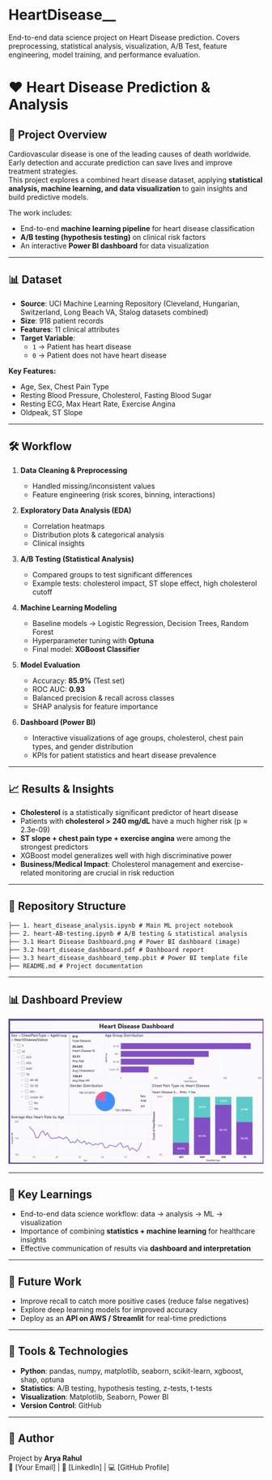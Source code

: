 # HeartDisease__
End-to-end data science project on Heart Disease prediction. Covers preprocessing, statistical analysis, visualization, A/B Test, feature engineering, model training, and performance evaluation.


# ❤️ Heart Disease Prediction & Analysis

## 📖 Project Overview
Cardiovascular disease is one of the leading causes of death worldwide. Early detection and accurate prediction can save lives and improve treatment strategies.  
This project explores a combined heart disease dataset, applying **statistical analysis, machine learning, and data visualization** to gain insights and build predictive models.  

The work includes:
- End-to-end **machine learning pipeline** for heart disease classification
- **A/B testing (hypothesis testing)** on clinical risk factors
- An interactive **Power BI dashboard** for data visualization

---

## 📊 Dataset
- **Source**: UCI Machine Learning Repository (Cleveland, Hungarian, Switzerland, Long Beach VA, Stalog datasets combined)  
- **Size**: 918 patient records  
- **Features**: 11 clinical attributes  
- **Target Variable**:  
  - `1` → Patient has heart disease  
  - `0` → Patient does not have heart disease  

**Key Features:**
- Age, Sex, Chest Pain Type  
- Resting Blood Pressure, Cholesterol, Fasting Blood Sugar  
- Resting ECG, Max Heart Rate, Exercise Angina  
- Oldpeak, ST Slope  

---

## 🛠️ Workflow
1. **Data Cleaning & Preprocessing**
   - Handled missing/inconsistent values  
   - Feature engineering (risk scores, binning, interactions)  

2. **Exploratory Data Analysis (EDA)**
   - Correlation heatmaps  
   - Distribution plots & categorical analysis  
   - Clinical insights  

3. **A/B Testing (Statistical Analysis)**
   - Compared groups to test significant differences  
   - Example tests: cholesterol impact, ST slope effect, high cholesterol cutoff  

4. **Machine Learning Modeling**
   - Baseline models → Logistic Regression, Decision Trees, Random Forest  
   - Hyperparameter tuning with **Optuna**  
   - Final model: **XGBoost Classifier**  

5. **Model Evaluation**
   - Accuracy: **85.9%** (Test set)  
   - ROC AUC: **0.93**  
   - Balanced precision & recall across classes  
   - SHAP analysis for feature importance  

6. **Dashboard (Power BI)**
   - Interactive visualizations of age groups, cholesterol, chest pain types, and gender distribution  
   - KPIs for patient statistics and heart disease prevalence  

---

## 📈 Results & Insights
- **Cholesterol** is a statistically significant predictor of heart disease  
- Patients with **cholesterol > 240 mg/dL** have a much higher risk (p ≈ 2.3e-09)  
- **ST slope + chest pain type + exercise angina** were among the strongest predictors  
- XGBoost model generalizes well with high discriminative power  
- **Business/Medical Impact**: Cholesterol management and exercise-related monitoring are crucial in risk reduction  

---

## 🧪 Repository Structure
```
├── 1. heart_disease_analysis.ipynb # Main ML project notebook
├── 2. heart-AB-testing.ipynb # A/B testing & statistical analysis
├── 3.1 Heart Disease Dashboard.png # Power BI dashboard (image)
├── 3.2 heart_disease_dashboard.pdf # Dashboard report
├── 3.3 heart_disease_dashboard_temp.pbit # Power BI template file
├── README.md # Project documentation
```


---

## 📊 Dashboard Preview
![Heart Disease Dashboard](./3.1%20Heart%20Disease%20Dashboard.png)

---

## 🔑 Key Learnings
- End-to-end data science workflow: data → analysis → ML → visualization  
- Importance of combining **statistics + machine learning** for healthcare insights  
- Effective communication of results via **dashboard and interpretation**  

---

## 🚀 Future Work
- Improve recall to catch more positive cases (reduce false negatives)  
- Explore deep learning models for improved accuracy  
- Deploy as an **API on AWS / Streamlit** for real-time predictions  

---

## 📌 Tools & Technologies
- **Python**: pandas, numpy, matplotlib, seaborn, scikit-learn, xgboost, shap, optuna  
- **Statistics**: A/B testing, hypothesis testing, z-tests, t-tests  
- **Visualization**: Matplotlib, Seaborn, Power BI  
- **Version Control**: GitHub  

---

## 👤 Author
Project by **Arya Rahul**  
📧 [Your Email] | 🔗 [LinkedIn] | 💻 [GitHub Profile]  



